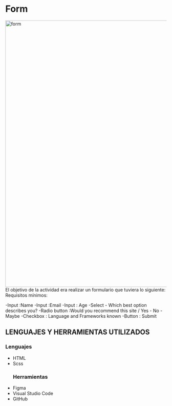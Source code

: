 # Form
<img width="831" alt="form" src="https://user-images.githubusercontent.com/117730103/207181836-95190f07-ac68-4a32-bced-9ea72b4be9a4.png">
El objetivo de la actividad  era realizar un formulario que tuviera lo siguiente:
Requisitos mínimos:

-Input :Name
-Input :Email
-Input : Age
-Select - Which best option describes you?
-Radio button :Would you recommend this site / Yes - No - Maybe
-Checkbox : Language and Frameworks known
-Button : Submit

## LENGUAJES Y HERRAMIENTAS UTILIZADOS
### Lenguajes
- HTML
- Scss
  ### Herramientas
 - Figma
- Visual Studio Code
- GitHub

